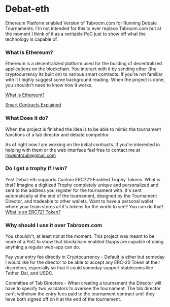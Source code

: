 # Debat-eth

Ethereum Platform enabled Version of Tabroom.com for Running Debate Tournaments. I'm not intended for this to ever replace Tabroom.com but at the moment I think of it as a veritable PoC  just to show off what the technology is capable of.

### What is Ethereum?

Ethereum is a decentralized platform used for the building of decentralized applications on the blockchain. You interact with it by sending ether (the cryptocurrency its built on) to various smart contracts. If you're not familiar with it I highly suggest some background reading. When the project is done, you shouldn't need to know how it works.

[What is Ethereum?](https://ethereum.org/en/what-is-ethereum/ "What is Ethereum?")

[Smart Contracts Explained](https://www.youtube.com/watch?v=pWGLtjG-F5c "Smart Contracts Explained")




### What Does it do?
When the project is finished the idea is to be able to mimic the tournament functions of a tab director and debate competitor.

As of right now I am working on the initial contracts. If you're interested in helping with them or the web interface feel free to contact me at jhweintraub@gmail.com 

### Do I get a trophy if I win?

Yes! Debat-eth supports Custom ERC721-Enabled Trophy Tokens. What is that? Imagine a digitized Trophy completely unique and personalized and sent to the address you register for the tournament with. It's sent automatically at the end of the tournament, designed by the Tournament Director, and tradeable to other wallets. Want to have a personal wallet where your team stores all it's tokens for the world to see? You can do that!
[What is an ERC721 Token?](https://eips.ethereum.org/EIPS/eip-721)

### Why should I use it over Tabroom.com

You shouldn't, at least not at the moment. This project was meant to be more of a PoC to show that blockchain enabled Dapps are capable of doing anything a regular web-app can do.

Pay your entry fee directly in Cryptocurrency - Default is ether but someday I would like for the director to be able to accept any ERC-20 Token at their discretion, especially so that it could someday support stablecoins like Tether, Dai, and USDC.

Committee of Tab Directors - When creating a tournament the Director will have to specify two validators to oversee the tournament. The tab director can't withdraw the entry fees paid to the tournament contract until they have both signed off on it at the end of the tournament.
